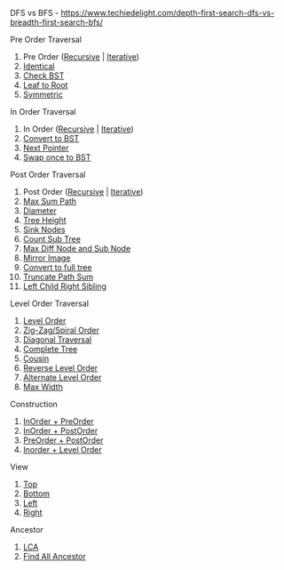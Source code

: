 DFS vs BFS - https://www.techiedelight.com/depth-first-search-dfs-vs-breadth-first-search-bfs/

Pre Order Traversal
1. Pre Order ([Recursive](traversal/dfs/DfsTraversal.java) | [Iterative](traversal/dfs/DfsTraversal.java))
2. [Identical](traversal/dfs/pre_order/Identical.java)
3. [Check BST](traversal/dfs/pre_order/CheckBST.java)
4. [Leaf to Root](traversal/dfs/pre_order/LeafToRootPaths.java)
5. [Symmetric](traversal/dfs/pre_order/Symmetric.java)

In Order Traversal
1. In Order ([Recursive](traversal/dfs/DfsTraversal.java) | [Iterative](traversal/dfs/DfsTraversal.java))
2. [Convert to BST](traversal/dfs/in_order/ConvertToBST_SameStructure.java)
3. [Next Pointer](traversal/dfs/in_order/NextPointer.java)
4. [Swap once to BST](traversal/dfs/in_order/SwapOnceToBST.java)

Post Order Traversal
1. Post Order ([Recursive](traversal/dfs/DfsTraversal.java) | [Iterative](traversal/dfs/DfsTraversal.java))
2. [Max Sum Path](traversal/dfs/post_order/MaxSumPath.java)
3. [Diameter](traversal/dfs/post_order/Diameter.java)
4. [Tree Height](traversal/dfs/post_order/TreeHeight.java)
5. [Sink Nodes](traversal/dfs/post_order/SinkNode.java)
6. [Count Sub Tree](traversal/dfs/post_order/CountSubTree.java)
7. [Max Diff Node and Sub Node](traversal/dfs/post_order/MaxDiffNodeAndSubNode.java)
8. [Mirror Image](traversal/dfs/post_order/MirrorImage.java)
9. [Convert to full tree](traversal/dfs/post_order/ConvertToFullTree.java)
10. [Truncate Path Sum](traversal/dfs/post_order/TruncatePathSum.java)
11. [Left Child Right Sibling](traversal/dfs/post_order/LeftChildRightSibling.java)

Level Order Traversal
1. [Level Order](traversal/level_order/LevelOrderTraversal.java)
2. [Zig-Zag/Spiral Order](traversal/level_order/SpiralOrder.java)
3. [Diagonal Traversal](traversal/level_order/DiagonalTraversal.java)
4. [Complete Tree](traversal/level_order/CompleteTree.java)
5. [Cousin](traversal/level_order/CousinNodes.java)
6. [Reverse Level Order](traversal/level_order/ReverseLevelOrder.java)
7. [Alternate Level Order](traversal/level_order/AlternateLevelOrder.java)
8. [Max Width](traversal/level_order/MaximumWidth.java)

Construction
1. [InOrder + PreOrder](construct/InorderAndPreorder.java)
2. [InOrder + PostOrder](construct/InorderAndPostorder.java)
3. [PreOrder + PostOrder](construct/PreorderAndPostorder.java)
4. [Inorder + Level Order](construct/InorderAndLevelOrder.java)

View
1. [Top](view/TopView.java)
2. [Bottom](view/BottomView.java)
3. [Left](view/LeftView.java)
4. [Right](view/RightView.java)

Ancestor
1. [LCA](ancestor/LCA.java)
2. [Find All Ancestor](ancestor/FindAllAncestor.java)
